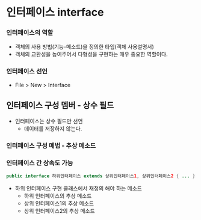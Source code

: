 # 인터페이스 interface

### 인터페이스의 역할
- 객체의 사용 방법(기능-메소드)을 정의한 타입(객체 사용설명서)
- 객체의 교환성을 높여주어서 다형성을 구현하는 매우 중요한 역할이다.


### 인터페이스 선언
- File > New > Interface

## 인터페이스 구성 멤버 - 상수 필드
- 인터페이스는 상수 필드만 선언
  - 데이터를 저장하지 않는다.

### 인터페이스 구성 메법 - 추상 메소드


### 인터페이스 간 상속도 가능
```java
public interface 하위인터페이스 extends 상위인터페이스1, 상위인터페이스2 { ... }
```
- 하위 인터페이스 구현 클래스에서 재정의 해야 하는 메소드
  - 하위 인터페이스의 추상 메소드
  - 상위 인터페이스1의 추상 메소드
  - 상위 인터페이스2의 추상 메소드
